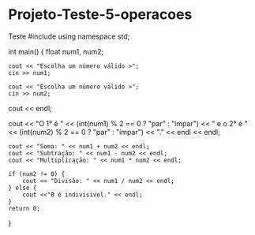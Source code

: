 # Projeto-Teste-5-operacoes
Teste
#include <iostream>
using namespace std;

int main() {
    float num1, num2;
    
    cout << "Escolha um número válido >";
    cin >> num1;
    
    cout << "Escolha um número válido >";
    cin >> num2;
cout << endl;
    
    
cout << "O 1° é " << (int(num1) % 2 == 0 ? "par" : "ímpar") 
 << " e o 2° é " << (int(num2) % 2 == 0 ? "par" : "ímpar") 
 << "." << endl << endl;
    
    cout << "Soma: " << num1 + num2 << endl;
    cout << "Subtração: " << num1 - num2 << endl;
    cout << "Multiplicação: " << num1 * num2 << endl;
    
    if (num2 != 0) {
        cout << "Divisão: " << num1 / num2 << endl;
    } else {
        cout <<"0 é indivisivel." << endl;
    }
    return 0;
}